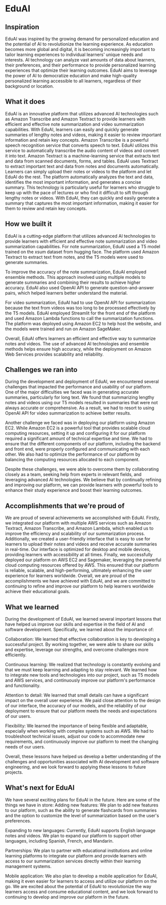 # EduAI
## Inspiration
EduAI was inspired by the growing demand for personalized education and the potential of AI to revolutionize the learning experience. As education becomes more global and digital, it is becoming increasingly important to tailor learning experiences to individual learners' unique needs and interests. AI technology can analyze vast amounts of data about learners, their preferences, and their performance to provide personalized learning experiences that optimize their learning outcomes. EduAI aims to leverage the power of AI to democratize education and make high-quality personalized learning accessible to all learners, regardless of their background or location.
## What it does
EduAI is an innovative platform that utilizes advanced AI technologies such as Amazon Transcribe and Amazon Textract to provide learners with efficient and effective note summarization and video summarization capabilities. With EduAI, learners can easily and quickly generate summaries of lengthy notes and videos, making it easier to review important information and retain key concepts.
Amazon Transcribe is a powerful speech recognition service that converts speech to text. EduAI utilizes this service to automatically transcribe the audio content of videos and convert it into text. Amazon Textract is a machine-learning service that extracts text and data from scanned documents, forms, and tables. EduAI uses Textract to extract important text and data from notes and documents automatically.
Learners can simply upload their notes or videos to the platform and let EduAI do the rest. The platform automatically analyzes the text and data, identifies the most important information, and generates a concise summary.
This technology is particularly useful for learners who struggle to keep up with the pace of lectures or who find it difficult to sift through lengthy notes or videos. With EduAI, they can quickly and easily generate a summary that captures the most important information, making it easier for them to review and retain key concepts.
## How we built it
EduAI is a cutting-edge platform that utilizes advanced AI technologies to provide learners with efficient and effective note summarization and video summarization capabilities. For note summarization, EduAI used a T5 model trained on the xsum dataset from hugging face. The platform used Amazon Textract to extract text from notes, and the T5 models were used to generate summaries.

To improve the accuracy of the note summarization, EduAI employed ensemble methods. This approach involved using multiple models to generate summaries and combining their results to achieve higher accuracy. EduAI also used OpenAI API to generate question-and-answer pairs, which helped learners better understand the material.

For video summarization, EduAI had to use OpenAI API for summarization because the text from videos was too long to be processed effectively by the T5 models. EduAI employed Streamlit for the front end of the platform and used Amazon Lambda functions to call the summarization functions. The platform was deployed using Amazon EC2 to help host the website, and the models were trained and run on Amazon SageMaker.

Overall, EduAI offers learners an efficient and effective way to summarize notes and videos. The use of advanced AI technologies and ensemble methods helps ensure high accuracy, while the deployment on Amazon Web Services provides scalability and reliability.

## Challenges we ran into
During the development and deployment of EduAI, we encountered several challenges that impacted the performance and usability of our platform. One of the major difficulties we faced was in generating accurate summaries, particularly for long text. We found that summarizing lengthy notes and videos using our T5 models resulted in summaries that were not always accurate or comprehensive. As a result, we had to resort to using OpenAI API for video summarization to achieve better results.

Another challenge we faced was in deploying our platform using Amazon EC2. While Amazon EC2 is a powerful tool that provides scalable cloud computing resources, setting it up and configuring it for our platform required a significant amount of technical expertise and time. We had to ensure that the different components of our platform, including the backend and front end, were properly configured and communicating with each other. We also had to optimize the performance of our platform by balancing the computing resources allocated to each component.

Despite these challenges, we were able to overcome them by collaborating closely as a team, seeking help from experts in relevant fields, and leveraging advanced AI technologies. We believe that by continually refining and improving our platform, we can provide learners with powerful tools to enhance their study experience and boost their learning outcomes.


## Accomplishments that we're proud of

We are proud of several achievements we accomplished with EduAI. Firstly, we integrated our platform with multiple AWS services such as Amazon Textract, Amazon Transcribe, and Amazon Lambda, which enabled us to improve the efficiency and scalability of our summarization process. Additionally, we created a user-friendly interface that is easy to use for learners to upload their notes and videos and receive accurate summaries in real-time. Our interface is optimized for desktop and mobile devices, providing learners with accessibility at all times. Finally, we successfully deployed our platform on AWS EC2 and Sagemaker, leveraging the powerful cloud computing resources offered by AWS. This ensured that our platform is reliable, scalable, and high-performing, ultimately enhancing the user experience for learners worldwide.
Overall, we are proud of the accomplishments we have achieved with EduAI, and we are committed to continuing to refine and improve our platform to help learners worldwide achieve their educational goals.

## What we learned
During the development of EduAI, we learned several important lessons that have helped us improve our skills and expertise in the field of AI and software development. Specifically, we learned about the importance of:

Collaboration: We learned that effective collaboration is key to developing a successful project. By working together, we were able to share our skills and expertise, leverage our strengths, and overcome challenges more efficiently.

Continuous learning: We realized that technology is constantly evolving and that we must keep learning and adapting to stay relevant. We learned how to integrate new tools and technologies into our project, such as T5 models and AWS services, and continuously improve our platform's performance and functionality.

Attention to detail: We learned that small details can have a significant impact on the overall user experience. We paid close attention to the design of our interface, the accuracy of our models, and the reliability of our deployment to ensure that our platform meets the needs and expectations of our users.

Flexibility: We learned the importance of being flexible and adaptable, especially when working with complex systems such as AWS. We had to troubleshoot technical issues, adjust our code to accommodate new requirements, and continuously improve our platform to meet the changing needs of our users.

Overall, these lessons have helped us develop a better understanding of the challenges and opportunities associated with AI development and software engineering, and we look forward to applying these lessons to future projects.
## What's next for EduAI
We have several exciting plans for EduAI in the future. Here are some of the things we have in store:
Adding new features: We plan to add new features to our platform, such as the ability to generate flashcards from summaries and the option to customize the level of summarization based on the user's preferences.

Expanding to new languages: Currently, EduAI supports English language notes and videos. We plan to expand our platform to support other languages, including Spanish, French, and Mandarin.

Partnerships: We plan to partner with educational institutions and online learning platforms to integrate our platform and provide learners with access to our summarization services directly within their learning management systems.

Mobile application: We also plan to develop a mobile application for EduAI, making it even easier for learners to access and utilize our platform on the go.
We are excited about the potential of EduAI to revolutionize the way learners access and consume educational content, and we look forward to continuing to develop and improve our platform in the future.
